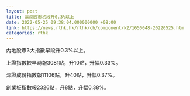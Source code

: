 ```yaml
---
layout: post
title: 滬深股市初段升0.3%以上
date: 2022-05-25 09:38:04.000000000 +08:00
link: https://news.rthk.hk/rthk/ch/component/k2/1650048-20220525.htm
categories: rthk
---
```


內地股市3大指數早段升0.3%以上。

上證指數較早時報3081點，升10點，升幅0.33%。

深證成份指數報11106點，升40點，升幅0.37%。

創業板指數報2326點，升8點，升幅0.38%。
